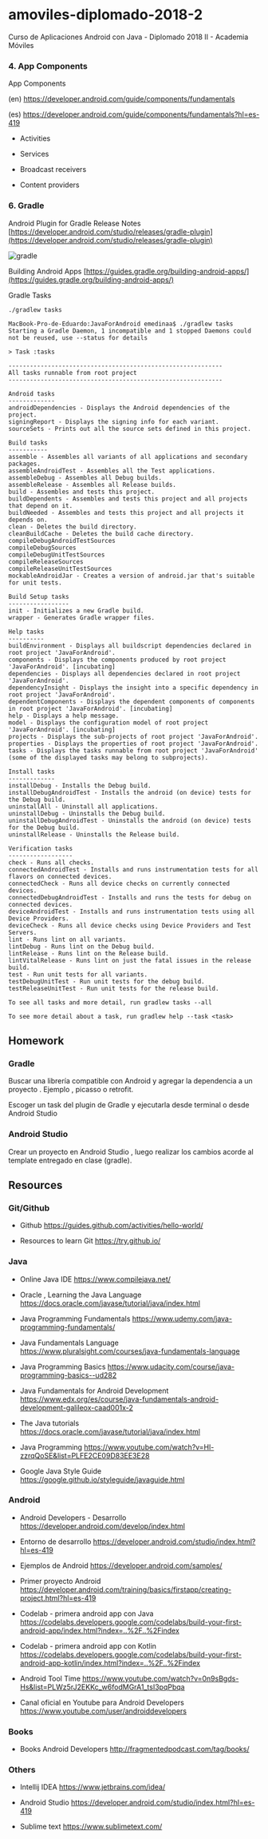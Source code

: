 # amoviles-diplomado-2018-2
Curso de Aplicaciones Android con Java - Diplomado 2018 II - Academia Móviles 

### 4. App Components

App Components

(en) https://developer.android.com/guide/components/fundamentals

(es) https://developer.android.com/guide/components/fundamentals?hl=es-419

- Activities

- Services

- Broadcast receivers

- Content providers

### 6. Gradle

Android Plugin for Gradle Release Notes  [https://developer.android.com/studio/releases/gradle-plugin](https://developer.android.com/studio/releases/gradle-plugin)

![gradle](https://www.safaribooksonline.com/library/view/gradle-recipes-for/9781491947272/assets/rega_0108.png)

Building Android Apps [https://guides.gradle.org/building-android-apps/](https://guides.gradle.org/building-android-apps/)

Gradle Tasks

```
./gradlew tasks
```

```
MacBook-Pro-de-Eduardo:JavaForAndroid emedinaa$ ./gradlew tasks
Starting a Gradle Daemon, 1 incompatible and 1 stopped Daemons could not be reused, use --status for details

> Task :tasks

------------------------------------------------------------
All tasks runnable from root project
------------------------------------------------------------

Android tasks
-------------
androidDependencies - Displays the Android dependencies of the project.
signingReport - Displays the signing info for each variant.
sourceSets - Prints out all the source sets defined in this project.

Build tasks
-----------
assemble - Assembles all variants of all applications and secondary packages.
assembleAndroidTest - Assembles all the Test applications.
assembleDebug - Assembles all Debug builds.
assembleRelease - Assembles all Release builds.
build - Assembles and tests this project.
buildDependents - Assembles and tests this project and all projects that depend on it.
buildNeeded - Assembles and tests this project and all projects it depends on.
clean - Deletes the build directory.
cleanBuildCache - Deletes the build cache directory.
compileDebugAndroidTestSources
compileDebugSources
compileDebugUnitTestSources
compileReleaseSources
compileReleaseUnitTestSources
mockableAndroidJar - Creates a version of android.jar that's suitable for unit tests.

Build Setup tasks
-----------------
init - Initializes a new Gradle build.
wrapper - Generates Gradle wrapper files.

Help tasks
----------
buildEnvironment - Displays all buildscript dependencies declared in root project 'JavaForAndroid'.
components - Displays the components produced by root project 'JavaForAndroid'. [incubating]
dependencies - Displays all dependencies declared in root project 'JavaForAndroid'.
dependencyInsight - Displays the insight into a specific dependency in root project 'JavaForAndroid'.
dependentComponents - Displays the dependent components of components in root project 'JavaForAndroid'. [incubating]
help - Displays a help message.
model - Displays the configuration model of root project 'JavaForAndroid'. [incubating]
projects - Displays the sub-projects of root project 'JavaForAndroid'.
properties - Displays the properties of root project 'JavaForAndroid'.
tasks - Displays the tasks runnable from root project 'JavaForAndroid' (some of the displayed tasks may belong to subprojects).

Install tasks
-------------
installDebug - Installs the Debug build.
installDebugAndroidTest - Installs the android (on device) tests for the Debug build.
uninstallAll - Uninstall all applications.
uninstallDebug - Uninstalls the Debug build.
uninstallDebugAndroidTest - Uninstalls the android (on device) tests for the Debug build.
uninstallRelease - Uninstalls the Release build.

Verification tasks
------------------
check - Runs all checks.
connectedAndroidTest - Installs and runs instrumentation tests for all flavors on connected devices.
connectedCheck - Runs all device checks on currently connected devices.
connectedDebugAndroidTest - Installs and runs the tests for debug on connected devices.
deviceAndroidTest - Installs and runs instrumentation tests using all Device Providers.
deviceCheck - Runs all device checks using Device Providers and Test Servers.
lint - Runs lint on all variants.
lintDebug - Runs lint on the Debug build.
lintRelease - Runs lint on the Release build.
lintVitalRelease - Runs lint on just the fatal issues in the release build.
test - Run unit tests for all variants.
testDebugUnitTest - Run unit tests for the debug build.
testReleaseUnitTest - Run unit tests for the release build.

To see all tasks and more detail, run gradlew tasks --all

To see more detail about a task, run gradlew help --task <task>
```

## Homework

  ### Gradle
  
  Buscar una librería compatible con Android y agregar la dependencia a un proyecto . Ejemplo , picasso o retrofit.
  
  Escoger un task del plugin de Gradle y ejecutarla desde terminal o desde Android Studio
  
  ### Android Studio
  
  Crear un proyecto en Android Studio , luego realizar los cambios acorde al template entregado en clase (gradle).
  
## Resources

### Git/Github

- Github https://guides.github.com/activities/hello-world/

- Resources to learn Git https://try.github.io/

### Java

- Online Java IDE https://www.compilejava.net/

- Oracle , Learning the Java Language https://docs.oracle.com/javase/tutorial/java/index.html

- Java Programming Fundamentals https://www.udemy.com/java-programming-fundamentals/

- Java Fundamentals Language https://www.pluralsight.com/courses/java-fundamentals-language

- Java Programming Basics https://www.udacity.com/course/java-programming-basics--ud282

- Java Fundamentals for Android Development https://www.edx.org/es/course/java-fundamentals-android-development-galileox-caad001x-2

- The Java tutorials https://docs.oracle.com/javase/tutorial/java/index.html

- Java Programming https://www.youtube.com/watch?v=Hl-zzrqQoSE&list=PLFE2CE09D83EE3E28

- Google Java Style Guide https://google.github.io/styleguide/javaguide.html

### Android 

- Android Developers - Desarrollo https://developer.android.com/develop/index.html

- Entorno de desarrollo https://developer.android.com/studio/index.html?hl=es-419

- Ejemplos de Android  https://developer.android.com/samples/

- Primer proyecto Android https://developer.android.com/training/basics/firstapp/creating-project.html?hl=es-419

- Codelab - primera android app con Java https://codelabs.developers.google.com/codelabs/build-your-first-android-app/index.html?index=..%2F..%2Findex

- Codelab - primera android app con Kotlin https://codelabs.developers.google.com/codelabs/build-your-first-android-app-kotlin/index.html?index=..%2F..%2Findex

- Android Tool Time https://www.youtube.com/watch?v=0n9sBgds-Hs&list=PLWz5rJ2EKKc_w6fodMGrA1_tsI3pqPbqa

- Canal oficial en Youtube para Android Developers https://www.youtube.com/user/androiddevelopers

### Books

- Books Android Developers http://fragmentedpodcast.com/tag/books/

### Others

- Intellij IDEA https://www.jetbrains.com/idea/

- Android Studio https://developer.android.com/studio/index.html?hl=es-419

- Sublime text https://www.sublimetext.com/



